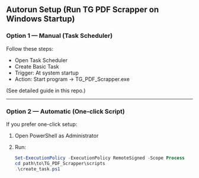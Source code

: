 ## Autorun Setup (Run TG PDF Scrapper on Windows Startup)

### Option 1 — Manual (Task Scheduler)

Follow these steps:
- Open Task Scheduler
- Create Basic Task
- Trigger: At system startup
- Action: Start program -> TG_PDF_Scrapper.exe

(See detailed guide in this repo.)

---

### Option 2 — Automatic (One-click Script)

If you prefer one-click setup:

1. Open PowerShell as Administrator
2. Run:

   ```powershell
   Set-ExecutionPolicy -ExecutionPolicy RemoteSigned -Scope Process
   cd path\to\TG_PDF_Scrapper\scripts
   .\create_task.ps1